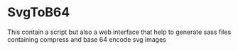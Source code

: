 # SvgToB64
This contain a script but also a web interface that help to generate sass files containing compress and base 64 encode svg images
